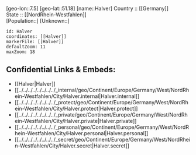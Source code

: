 ﻿---
location: [51.18,7.5] 
mapzoom: [7,12] 
mapmarker: city 
type: City
tags:
- geo/City


SpocWebEntityId: 30738
isDeleted: false
confidential: public

---
[geo-lon::7.5] 
[geo-lat::51.18] 
[name::Halver] 
Country :: [[Germany]]  
State :: [[NordRhein-Westfahlen]]  
[Population::] 
[Unknown::] 


```leaflet
id: Halver
coordinates: [[Halver]] 
markerFile: [[Halver]] 
defaultZoom: 11 
maxZoom: 18
```


## Confidential Links & Embeds: 
- [[Halver|Halver]]  
- [[../../../../../../../../_internal/geo/Continent/Europe/Germany/West/NordRhein-Westfahlen/City/Halver.internal|Halver.internal]] 
- [[../../../../../../../../_protect/geo/Continent/Europe/Germany/West/NordRhein-Westfahlen/City/Halver.protect|Halver.protect]] 
- [[../../../../../../../../_private/geo/Continent/Europe/Germany/West/NordRhein-Westfahlen/City/Halver.private|Halver.private]] 
- [[../../../../../../../../_personal/geo/Continent/Europe/Germany/West/NordRhein-Westfahlen/City/Halver.personal|Halver.personal]] 
- [[../../../../../../../../_secret/geo/Continent/Europe/Germany/West/NordRhein-Westfahlen/City/Halver.secret|Halver.secret]] 
